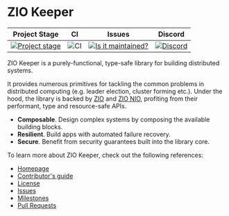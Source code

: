 # ZIO Keeper

| Project Stage                         | CI              | Issues                                                      | Discord                                   |
| ------------------------------------- |-----------------|-------------------------------------------------------------|-------------------------------------------|
| [![Project stage][Stage]][Stage-Page] | ![CI][Badge-CI] | [![Is it maintained?][Badge-Maintenance]][Link-Maintenance] | [![Discord][Badge-Discord]][Link-Discord] |

ZIO Keeper is a purely-functional, type-safe library for building distributed
systems. 

It provides numerous primitives for tackling the common problems in distributed
computing (e.g. leader election, cluster forming etc.). Under the hood, the
library is backed by [ZIO][Link-ZIO] and [ZIO NIO][Link-NIO], profiting from their
performant, type and resource-safe APIs.

- **Composable**. Design complex systems by composing the available building blocks.
- **Resilient**. Build apps with automated failure recovery.
- **Secure**. Benefit from security guarantees built into the library core.

To learn more about ZIO Keeper, check out the following references:

- [Homepage](https://zio.dev/zio-keeper/)
- [Contributor's guide](./.github/CONTRIBUTING.md)
- [License](LICENSE)
- [Issues](https://github.com/zio/zio-keeper/issues)
- [Milestones](https://github.com/zio/zio-keeper/milestones?direction=asc&sort=title&state=open)
- [Pull Requests](https://github.com/zio/zio-keeper/pulls)

[Badge-CI]: https://github.com/zio/zio-keeper/workflows/CI/badge.svg
[Badge-Discord]: https://img.shields.io/discord/629491597070827530?logo=discord
[Badge-Maintenance]: http://isitmaintained.com/badge/resolution/zio/zio-keeper.svg
[Link-Discord]: https://discord.gg/2ccFBr4
[Link-Maintenance]: http://isitmaintained.com/project/zio/zio-keeper 
[Link-ZIO]: https://zio.dev
[Link-NIO]: https://zio.github.io/zio-nio/
[Stage]: https://img.shields.io/badge/Project%20Stage-Experimental-yellow.svg
[Stage-Page]: https://github.com/zio/zio/wiki/Project-Stages

